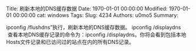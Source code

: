 Title: 刷新本地的DNS缓存数据
Date: 1970-01-01 00:00:00
Modified: 1970-01-01 00:00:00
cat: windows
Tags: 
Slug: 4234
Authors: u0mo5 
Summary: 

ipconfig /flushdns”执行，刷新本地的DNS缓存数据。
ipconfig /displaydns      查看本地DNS缓存记录的命令为：ipconfig /displaydns。你将会看到包括本地Hosts文件记录和已访问过的站点在内的所有DNS记录。
